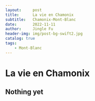 ```yaml
---
layout:     post
title:      La vie en Chamonix
subtitle:   Chamonix-Mont-Blanc
date:       2022-11-11
author:     Jingle Fu
header-img: img/post-bg-swift2.jpg
catalog: true
tags:
    - Mont-Blanc
---
```



# La vie en Chamonix

## Nothing yet

